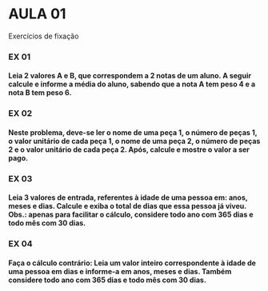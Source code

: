 # AULA 01
Exercícios de fixação

### EX 01
#### Leia 2 valores A e B, que correspondem a 2 notas de um aluno. A seguir calcule e informe a média do aluno, sabendo que a nota A tem peso 4 e a nota B tem peso 6.

### EX 02

#### Neste problema, deve-se ler o nome de uma peça 1, o número de peças 1, o valor unitário de cada peça 1, o nome de uma peça 2, o número de peças 2 e o valor unitário de cada peça 2. Após, calcule e mostre o valor a ser pago.

### EX 03
#### Leia 3 valores de entrada, referentes à idade de uma pessoa em: anos, meses e dias. Calcule e exiba o total de dias que essa pessoa já viveu. Obs.: apenas para facilitar o cálculo, considere todo ano com 365 dias e todo mês com 30 dias.

### EX 04

#### Faça o cálculo contrário: Leia um valor inteiro correspondente à idade de uma pessoa em dias e informe-a em anos, meses e dias. Também considere todo ano com 365 dias e todo mês com 30 dias.